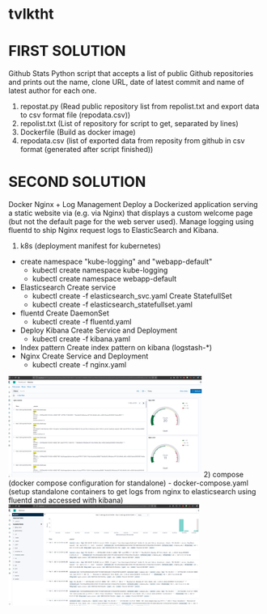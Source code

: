 # tvlktht
FIRST SOLUTION
==============================================
Github Stats
Python script that accepts a list of public Github repositories and prints out the name, clone URL, date of latest commit and name of latest author for each one.
1) repostat.py (Read public repository list from repolist.txt and export data to csv format file (repodata.csv))
2) repolist.txt (List of repository for script to get, separated by lines)
3) Dockerfile (Build as docker image)
4) repodata.csv (list of exported data from reposity from github in csv format (generated after script finished))

SECOND SOLUTION
==============================================
Docker Nginx + Log Management
Deploy a Dockerized application serving a static website via (e.g. via Nginx) that displays a custom welcome page (but not the default page for the web server used).
Manage logging using fluentd to ship Nginx request logs to ElasticSearch and Kibana.
1) k8s (deployment manifest for kubernetes)
- create namespace "kube-logging" and "webapp-default" 
  - kubectl create namespace kube-logging
  - kubectl create namespace webapp-default
- Elasticsearch
  Create service
  - kubectl create -f elasticsearch_svc.yaml
  Create StatefullSet
  - kubectl create -f elasticsearch_statefullset.yaml
- fluentd
  Create DaemonSet
  - kubectl create -f fluentd.yaml
- Deploy Kibana
  Create Service and Deployment
  - kubectl create -f kibana.yaml
- Index pattern
  Create index pattern on kibana (logstash-*)
- Nginx
  Create Service and Deployment
  - kubectl create -f nginx.yaml
<img src="./two/k8s/nginx-k8s.png" height="200">
2) compose (docker compose configuration for standalone)
- docker-compose.yaml (setup standalone containers to get logs from nginx to elasticsearch using fluentd and accessed with kibana)
<img src="./two/compose/nginx-compose.png" height="200">